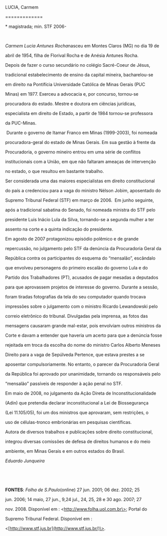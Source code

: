 LUCIA, Carmem

=============



\* magistrada; min. STF 2006-



 



*Carmem Lucia Antunes Rocha*nasceu em Montes Claros (MG) no dia 19 de

abril de 1954, filha de Florival Rocha e de Anésia Antunes Rocha.



Depois de fazer o curso secundário no colégio Sacré-Coeur de Jésus,

tradicional estabelecimento de ensino da capital mineira, bacharelou-se

em direito na Pontifícia Universidade Católica de Minas Gerais (PUC

Minas) em 1977. Exerceu a advocacia e, por concurso, tornou-se

procuradora do estado. Mestre e doutora em ciências jurídicas,

especialista em direito de Estado, a partir de 1984 tornou-se professora

da PUC-Minas.



 Durante o governo de Itamar Franco em Minas (1999-2003), foi nomeada

procuradora-geral do estado de Minas Gerais. Em sua gestão à frente da

Procuradoria, o governo mineiro entrou em uma série de conflitos

institucionais com a União, em que não faltaram ameaças de intervenção

no estado, o que resultou em bastante trabalho.



Ser considerada uma das maiores especialistas em direito constitucional

do país a credenciou para a vaga do ministro Nélson Jobim, aposentado do

Supremo Tribunal Federal (STF) em março de 2006.  Em junho seguinte,

após a tradicional sabatina do Senado, foi nomeada ministra do STF pelo

presidente Luis Inácio Lula da Silva, tornando-se a segunda mulher a ter

assento na corte e a quinta indicação do presidente.



Em agosto de 2007 protagonizou episódio polêmico e de grande

repercussão, no julgamento pelo STF da denúncia da Procuradoria Geral da

República contra os participantes do esquema do “mensalão”, escândalo

que envolveu personagens do primeiro escalão do governo Lula e do

Partido dos Trabalhadores (PT), acusados de pagar mesadas a deputados

para que aprovassem projetos de interesse do governo. Durante a sessão,

foram tiradas fotografias da tela do seu computador quando trocava

impressões sobre o julgamento com o ministro Ricardo Lewandowski pelo

correio eletrônico do tribunal. Divulgadas pela imprensa, as fotos das

mensagens causaram grande mal-estar, pois envolviam outros ministros da

Corte e davam a entender que haveria um acerto para que a denúncia fosse

rejeitada em troca da escolha do nome do ministro Carlos Alberto Meneses

Direito para a vaga de Sepúlveda Pertence, que estava prestes a se

aposentar compulsoriamente. No entanto, o parecer da Procuradoria Geral

da República foi aprovado por unanimidade, tornando os responsáveis pelo

“mensalão” passíveis de responder à ação penal no STF.



Em maio de 2008, no julgamento da Ação Direta de Inconstitucionalidade

(Adin) que pretendia declarar inconstitucional a Lei de Biossegurança

(Lei 11.105/05), foi um dos ministros que aprovaram, sem restrições, o

uso de células-tronco embrionárias em pesquisas científicas.



Autora de diversos trabalhos e publicações sobre direito constitucional,

integrou diversas comissões de defesa de direitos humanos e do meio

ambiente, em Minas Gerais e em outros estados do Brasil.



*Eduardo Junqueira*



 



 



**FONTES**: *Folha de S.Paulo*(online) 27 jun. 2001; 06 dez. 2002; 25

jun. 2006; 14 maio, 27 jun., 9,24 jul., 24, 25, 28 e 30 ago. 2007; 27

nov. 2008. Disponível em : \<http://www.folha.uol.com.br\>; Portal do

Supremo Tribunal Federal. Disponível em :

\<[http://www.stf.jus.br](http://www.stf.jus.br/)\>.



 



     



          

